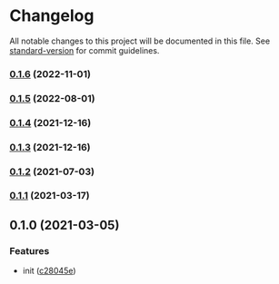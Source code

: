 # Changelog

All notable changes to this project will be documented in this file. See [standard-version](https://github.com/conventional-changelog/standard-version) for commit guidelines.

### [0.1.6](https://github.com/BlackGlory/extra-stream/compare/v0.1.5...v0.1.6) (2022-11-01)

### [0.1.5](https://github.com/BlackGlory/extra-stream/compare/v0.1.4...v0.1.5) (2022-08-01)

### [0.1.4](https://github.com/BlackGlory/extra-stream/compare/v0.1.3...v0.1.4) (2021-12-16)

### [0.1.3](https://github.com/BlackGlory/extra-stream/compare/v0.1.2...v0.1.3) (2021-12-16)

### [0.1.2](https://github.com/BlackGlory/extra-stream/compare/v0.1.1...v0.1.2) (2021-07-03)

### [0.1.1](https://github.com/BlackGlory/extra-stream/compare/v0.1.0...v0.1.1) (2021-03-17)

## 0.1.0 (2021-03-05)


### Features

* init ([c28045e](https://github.com/BlackGlory/extra-stream/commit/c28045e7ae2f244b6c069b56ed2f3cd701268d68))
